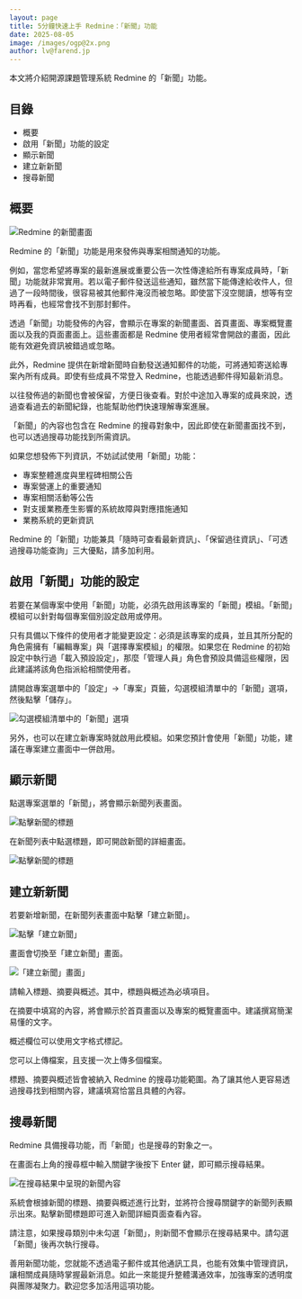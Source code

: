 ```yaml
---
layout: page
title: 5分鐘快速上手 Redmine：「新聞」功能
date: 2025-08-05
image: /images/ogp@2x.png
author: lv@farend.jp
---
```


本文將介紹開源課題管理系統 Redmine 的「新聞」功能。

## 目錄

- 概要
- 啟用「新聞」功能的設定
- 顯示新聞
- 建立新新聞
- 搜尋新聞

## 概要

![Redmine 的新聞畫面](images/news-01@2x.png)

Redmine 的「新聞」功能是用來發佈與專案相關通知的功能。

例如，當您希望將專案的最新進展或重要公告一次性傳達給所有專案成員時，「新聞」功能就非常實用。若以電子郵件發送這些通知，雖然當下能傳達給收件人，但過了一段時間後，很容易被其他郵件淹沒而被忽略。即使當下沒空閱讀，想等有空時再看，也經常會找不到那封郵件。

透過「新聞」功能發佈的內容，會顯示在專案的新聞畫面、首頁畫面、專案概覽畫面以及我的頁面畫面上。這些畫面都是 Redmine 使用者經常會開啟的畫面，因此能有效避免資訊被錯過或忽略。

此外，Redmine 提供在新增新聞時自動發送通知郵件的功能，可將通知寄送給專案內所有成員。即使有些成員不常登入 Redmine，也能透過郵件得知最新消息。

以往發佈過的新聞也會被保留，方便日後查看。對於中途加入專案的成員來說，透過查看過去的新聞紀錄，也能幫助他們快速理解專案進展。

「新聞」的內容也包含在 Redmine 的搜尋對象中，因此即使在新聞畫面找不到，也可以透過搜尋功能找到所需資訊。

如果您想發佈下列資訊，不妨試試使用「新聞」功能：

- 專案整體進度與里程碑相關公告
- 專案營運上的重要通知
- 專案相關活動等公告
- 對支援業務產生影響的系統故障與對應措施通知
- 業務系統的更新資訊

Redmine 的「新聞」功能兼具「隨時可查看最新資訊」、「保留過往資訊」、「可透過搜尋功能查詢」三大優點，請多加利用。

## 啟用「新聞」功能的設定

若要在某個專案中使用「新聞」功能，必須先啟用該專案的「新聞」模組。「新聞」模組可以針對每個專案個別設定啟用或停用。

只有具備以下條件的使用者才能變更設定：必須是該專案的成員，並且其所分配的角色需擁有「編輯專案」與「選擇專案模組」的權限。如果您在 Redmine 的初始設定中執行過「載入預設設定」，那麼「管理人員」角色會預設具備這些權限，因此建議將該角色指派給相關使用者。

請開啟專案選單中的「設定」→「專案」頁籤，勾選模組清單中的「新聞」選項，然後點擊「儲存」。

![勾選模組清單中的「新聞」選項](images/news-02@2x.png)

另外，也可以在建立新專案時就啟用此模組。如果您預計會使用「新聞」功能，建議在專案建立畫面中一併啟用。

## 顯示新聞

點選專案選單的「新聞」，將會顯示新聞列表畫面。

![點擊新聞的標題](images/news-03@2x.png)

在新聞列表中點選標題，即可開啟新聞的詳細畫面。

![點擊新聞的標題](images/news-04@2x.png)

## 建立新新聞

若要新增新聞，在新聞列表畫面中點擊「建立新聞」。

![點擊「建立新聞」](images/news-05@2x.png)

畫面會切換至「建立新聞」畫面。

![「建立新聞」畫面」](images/news-06@2x.png)

請輸入標題、摘要與概述。其中，標題與概述為必填項目。

在摘要中填寫的內容，將會顯示於首頁畫面以及專案的概覽畫面中。建議撰寫簡潔易懂的文字。

概述欄位可以使用文字格式標記。

您可以上傳檔案，且支援一次上傳多個檔案。

標題、摘要與概述皆會被納入 Redmine 的搜尋功能範圍。為了讓其他人更容易透過搜尋找到相關內容，建議填寫恰當且具體的內容。

## 搜尋新聞

Redmine 具備搜尋功能，而「新聞」也是搜尋的對象之一。

在畫面右上角的搜尋框中輸入關鍵字後按下 Enter 鍵，即可顯示搜尋結果。

![在搜尋結果中呈現的新聞內容](images/news-07@2x.png)

系統會根據新聞的標題、摘要與概述進行比對，並將符合搜尋關鍵字的新聞列表顯示出來。點擊新聞標題即可進入新聞詳細頁面查看內容。

請注意，如果搜尋類別中未勾選「新聞」，則新聞不會顯示在搜尋結果中。請勾選「新聞」後再次執行搜尋。

善用新聞功能，您就能不透過電子郵件或其他通訊工具，也能有效集中管理資訊，讓相關成員隨時掌握最新消息。如此一來能提升整體溝通效率，加強專案的透明度與團隊凝聚力。歡迎您多加活用這項功能。


